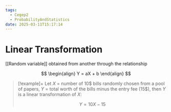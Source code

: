 ```yaml
---
tags:
  - Cegep2
  - ProbabilityAndStatistics
date: 2025-03-11T15:17:14
---
```


# Linear Transformation

[[Random variable]] obtained from another through the relationship

$$
\begin{align}
Y = aX + b
\end{align}
$$

> [!example]+
> Let $X$ = number of 10$ bills randomly chosen from a pool of papers, $Y$ = total worth of the bills minus the entry fee (15\$), then $Y$ is a linear transformation of $X$:
> 
> $$
> Y = 10X - 15
> $$